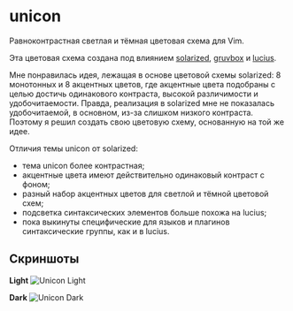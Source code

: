 unicon
==========
Равноконтрастная светлая и тёмная цветовая схема для Vim.

Эта цветовая схема создана под влиянием [solarized][], [gruvbox][] и [lucius][].

Мне понравилась идея, лежащая в основе цветовой схемы solarized: 8 монотонных и 8 акцентных цветов, где акцентные цвета подобраны с целью достичь одинакового контраста, высокой различимости и удобочитаемости. Правда, реализация в solarized мне не показалась удобочитаемой, в основном, из-за слишком низкого контраста. Поэтому я решил создать свою цветовую схему, основанную на той же идее.

Отличия темы unicon от solarized:
* тема unicon более контрастная;
* акцентные цвета имеют действительно одинаковый контраст с фоном;
* разный набор акцентных цветов для светлой и тёмной цветовой схем;
* подсветка синтаксических элементов больше похожа на lucius;
* пока выкинуты специфические для языков и плагинов синтаксические группы, как и в lucius.

[solarized]: https://github.com/altercation/vim-colors-solarized
[gruvbox]: https://github.com/morhetz/gruvbox
[lucius]: https://github.com/jonathanfilip/vim-lucius

Скриншоты
---------
**Light**
![Unicon Light]()

**Dark**
![Unicon Dark]()

